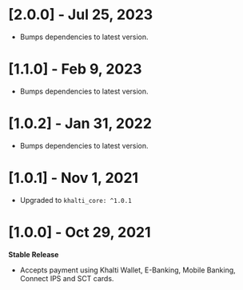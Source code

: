 # [2.0.0] - Jul 25, 2023
- Bumps dependencies to latest version.

# [1.1.0] - Feb 9, 2023
- Bumps dependencies to latest version.

# [1.0.2] - Jan 31, 2022
- Bumps dependencies to latest version.

# [1.0.1] - Nov 1, 2021
- Upgraded to `khalti_core: ^1.0.1`

# [1.0.0] - Oct 29, 2021
**Stable Release**
- Accepts payment using Khalti Wallet, E-Banking, Mobile Banking, Connect IPS and SCT cards.